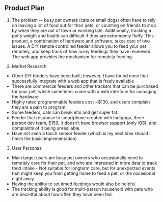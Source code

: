 ## Product Plan

1. The problem -- busy pet owners (cats or small dogs) often have to rely on leaving a lot of food out for their pets, or counting on friends to stop by when they are out of town or working late. Additionally, tracking a pet's weight and health can difficult if they are extrememly fluffy. This product, a combination of hardware and software, takes care of two issues. A DIY remote controlled feeder allows you to feed your pet remotely, and keep track of how many feedings they have receieved. The web app provides the mechanism for remotely feeding.

2. Market Research
  - Other DIY feeders have been built; however, I have found none that successfully integrate with a web app that is freely available
  - There are commercial feeders and other trackers that can be purchased for your pet, which sometimes come with a web interface for managing the hardware
  - Highly rated programmable feeders cost ~$130, and users complain they are a pain to program.
  - Some feeders, cats can break into and get super fat.
  - Feeder that response to smartphone created with Indigogo, three person dev team, $150. It doesn't have browser support (only iOS), and complaints of it being unrealiable.
  - Have not seen a touch sensor feeder (which is my next idea should I finish the basic implementation)


3. User Personas
  - Main target users are busy pet owners who occasionally need to remotely care for their pet, and who are interested in more data to track food intake.- Not suitable for longterm care, but for unexpected events that might keep you from getting home to feed a pet, or the occasional night away.
  - Having the ability to set timed feedings would also be helpful.
  - The tracking ability is good for multi-person household with pets who are deceitful about how often they have been fed.
